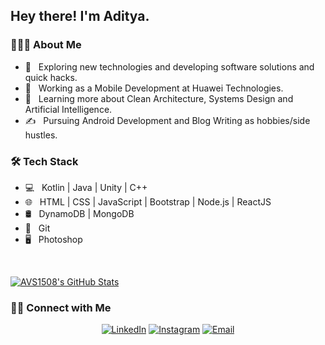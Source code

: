 <h2> Hey there! I'm Aditya.</h2>

<h3> 👨🏻‍💻 About Me </h3>

- 🤔 &nbsp; Exploring new technologies and developing software solutions and quick hacks.
- 💼 &nbsp; Working as a Mobile Development at Huawei Technologies.
- 🌱 &nbsp; Learning more about Clean Architecture, Systems Design and Artificial Intelligence.
- ✍️ &nbsp; Pursuing Android Development and Blog Writing as hobbies/side hustles.

<h3>🛠 Tech Stack</h3>

- 💻 &nbsp; Kotlin | Java | Unity | C++
- 🌐 &nbsp; HTML | CSS | JavaScript | Bootstrap | Node.js | ReactJS
- 🛢 &nbsp; DynamoDB | MongoDB
- 🔧 &nbsp; Git 
- 🖥 &nbsp; Photoshop

<br/>

[![AVS1508's GitHub Stats](https://github-readme-stats.vercel.app/api?username=burakiren&show_icons=true)](https://github.com/burakiren)

<h3> 🤝🏻 Connect with Me </h3>

<p align="center">
<a href="https://www.linkedin.com/in/burak-iren-89381968/"><img alt="LinkedIn" src="https://img.shields.io/badge/LinkedIn-Burak%20Iren-blue?style=flat-square&logo=linkedin"></a>
<a href="https://www.twitter.com/burakirenn/"><img alt="Instagram" src="http://img.shields.io/badge/Twitter-burakirenn-blue?style=flat-square&logo=Twitter"></a>
<a href="mailto:burakiren54@gmail.com"><img alt="Email" src="https://img.shields.io/badge/Email-burakiren54@gmail.com-blue?style=flat-square&logo=gmail"></a>
</p>
